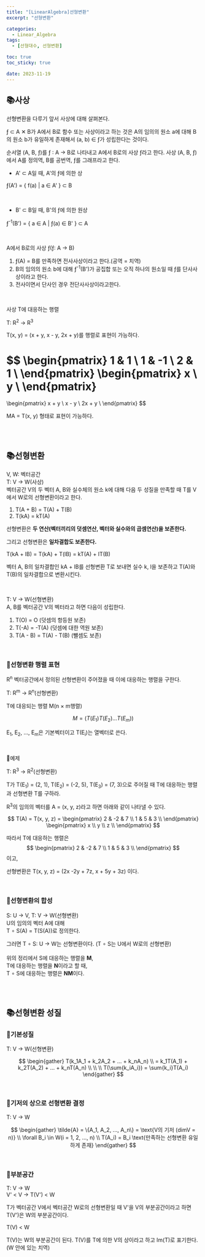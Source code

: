 ```yaml
---
title: "[LinearAlgebra]선형변환"
excerpt: "선형변환"

categories:
  - Linear_Algebra
tags:
  - [선형대수, 선형변환]

toc: true
toc_sticky: true

date: 2023-11-19
---
```


## 📚사상
선형변환을 다루기 앞서 사상에 대해 살펴본다.

ƒ ⊂ A ✕ B가 A에서 B로 함수 또는 사상이라고 하는 것은 A의 임의의 원소 a에 대해 B의 원소 b가 유일하게 존재해서 (a, b) ∈ ƒ가 성립한다는 것이다.

순서열 (A, B, ƒ)를 ƒ : A → B로 나타내고 A에서 B로의 사상 ƒ라고 한다. 사상 (A, B, ƒ)에서 A를 정의역, B를 공번역, ƒ를 그래프라고 한다.

* A' ⊂ A일 때, A'의 ƒ에 의한 상

ƒ(A') = { f(a) \| a ∈ A' } ⊂ B

<br>

* B' ⊂ B일 때, B'의 ƒ에 의한 원상

ƒ<sup>-1</sup>(B') = { a ∈ A \| ƒ(a) ∈ B' } ⊂ A

<br>

A에서 B로의 사상 ƒ(ƒ: A → B)
1. ƒ(A) = B를 만족하면 전사사상이라고 한다.(공역 = 치역)
2. B의 임의의 원소 b에 대해 ƒ<sup>-1</sup>(B')가 공집합 또는 오직 하나의 원소일 때 ƒ를 단사사상이라고 한다.
3. 전사이면서 단사인 경우 전단사사상이라고한다.

<br>

사상 T에 대응하는 행렬

T: R<sup>2</sup> → R<sup>3</sup>

T(x, y) = (x + y, x - y, 2x + y)를 행렬로 표현이 가능하다.

$$
\begin{pmatrix}
1 & 1 \\ 
1 & -1 \\
2 & 1 \\
\end{pmatrix}
\begin{pmatrix}
x \\ 
y \\
\end{pmatrix}
=
\begin{pmatrix}
x + y \\ 
x - y \\
2x + y \\
\end{pmatrix}
$$

MA = T(x, y) 형태로 표현이 가능하다.

<br><br>

## 📚선형변환
V, W: 벡터공간
<br>
T: V → W(사상)
<br>
벡터공간 V의 두 벡터 A, B와 실수체의 원소 k에 대해 다음 두 성질을 만족할 때 T를 V에서 W로의 선형변환이라고 한다.

1. T(A + B) = T(A) + T(B)
2. T(kA) = kT(A)

선형변환은 **두 연산(벡터끼리의 덧셈연산, 벡터와 실수와의 곱셈연산)을 보존한다.**

그리고 선형변환은 **일차결합도 보존한다.**

T(kA + lB) = T(kA) + T(lB) = kT(A) + lT(B)

벡터 A, B의 일차결합인 kA + lB를 선형변환 T로 보내면 실수 k, l을 보존하고 T(A)와 T(B)의 일차결합으로 변환시킨다.

<br>

T: V → W(선형변환)
<br>
A, B를 벡터공간 V의 벡터라고 하면 다음이 성립한다.

1. T(O) = O (덧셈의 항등원 보존)
2. T(-A) = -T(A) (덧셈에 대한 역원 보존)
3. T(A - B) = T(A) - T(B) (뺄셈도 보존)

<br>

### 📄선형변환 행렬 표현
R<sup>n</sup> 벡터공간에서 정의된 선형변환이 주어졌을 때 이에 대응하는 행렬을 구한다.

T: R<sup>m</sup> → R<sup>n</sup>(선형변환)

T에 대응되는 행렬 M(n × m행렬)

$$
M = (T(E_1) T(E_2) ... T(E_m))
$$

E<sub>1</sub>, E<sub>2</sub>, ..., E<sub>m</sub>은 기본벡터이고 T(E<sub>i</sub>)는 열벡터로 쓴다.

<br>

📍예제

T: R<sup>3</sup> → R<sup>2</sup>(선형변환)

T가 T(E<sub>1</sub>) = (2, 1), T(E<sub>2</sub>) = (-2, 5), T(E<sub>3</sub>) = (7, 3)으로 주어질 때 T에 대응하는 행렬과 선형변환 T를 구하라.

R<sup>3</sup>의 임의의 벡터를 A = (x, y, z)라고 하면 아래와 같이 나타낼 수 있다.

$$
T(A) = T(x, y, z) =
\begin{pmatrix}
2 & -2 & 7 \\ 
1 & 5 & 3 \\
\end{pmatrix}
\begin{pmatrix}
x \\ 
y \\
z \\
\end{pmatrix}
$$

따라서 T에 대응하는 행렬은
$$
\begin{pmatrix}
2 & -2 & 7 \\ 
1 & 5 & 3 \\
\end{pmatrix}
$$
이고,

선형변환은 T(x, y, z) = (2x -2y + 7z, x + 5y + 3z) 이다.

<br>

### 📄선형변환의 합성
S: U → V, T: V → W(선형변환)
<br>
U의 임의의 벡터 A에 대해
<br>
T ∘ S(A) = T(S(A))로 정의한다.

그러면 T ∘ S: U → W는 선형변환이다. (T ∘ S는 U에서 W로의 선형변환)
<br><br>
위의 정리에서 S에 대응하는 행렬을 **M**,
<br>
T에 대응하는 행렬을 **N**이라고 할 때,
<br>
T ∘ S에 대응하는 행렬은 **NM**이다.

<br><br>

## 📚선형변환 성질
### 📄기본성질
T: V → W(선형변환)

$$
\begin{gather}
T(k_1A_1 + k_2A_2 + ... + k_nA_n) \\
= k_1T(A_1) + k_2T(A_2) + ... + k_nT(A_n) \\
\\
\\
T(\sum{k_iA_i}) = \sum{k_i}T(A_i)
\end{gather}
$$

<br>

### 📄기저의 상으로 선형변환 결정
T: V → W

$$
\begin{gather}
\tilde{A} = \{A_1, A_2, ..., A_n\} = \text{V의 기저 (dimV = n)}
\\
\forall B_i \in W(i = 1, 2, ..., n)
\\
T(A_i) = B_i \text{만족하는 선형변환 유일하게 존재}
\end{gather}
$$

<br>

### 📄부분공간
T: V → W
<br>
V' < V → T(V') < W

T가 벡터공간 V에서 벡터공간 W로의 선형변환일 때 V'을 V의 부분공간이라고 하면 T(V')은 W의 부분공간이다.

T(V) < W

T(V)는 W의 부분공간이 된다. T(V)를 T에 의한 V의 상이라고 하고 Im(T)로 표기한다. (W 안에 있는 치역)

<br><br>